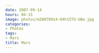 ```yaml
---
date: 2007-09-14
hours: 04-15
image: photos/m20070914-04h15TU-GBe.jpg
categories: 
- Photos 
tags: 
- Mars 
title: Mars
---
```


